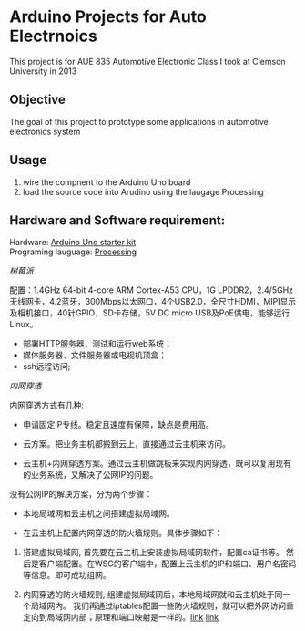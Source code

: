 # Arduino Projects for Auto Electrnoics
This project is for AUE 835 Automotive Electronic Class I took at Clemson University in 2013

## Objective
The goal of this project to prototype some applications in automotive electronics system

## Usage 
1. wire the compnent to the Arduino Uno board
2. load the source code into Arudino using the laugage Processing

## Hardware and Software requirement:
Hardware: [Arduino Uno starter kit](https://www.adafruit.com/)    
Programing lauguage: [Processing](https://processing.org/)

*树莓派*

配置：1.4GHz 64-bit 4-core ARM Cortex-A53 CPU，1G LPDDR2，2.4/5GHz无线网卡，4.2蓝牙，300Mbps以太网口，4个USB2.0，全尺寸HDMI，MIPI显示及相机接口，40针GPIO，SD卡存储，5V DC micro USB及PoE供电，能够运行Linux。

- 部署HTTP服务器，测试和运行web系统；
- 媒体服务器、文件服务器或电视机顶盒；
- ssh远程访问;

*内网穿透*

内网穿透方式有几种:
- 申请固定IP专线。稳定且速度有保障，缺点是费用高。

- 云方案。把业务主机都搬到云上，直接通过云主机来访问。

- 云主机+内网穿透方案。通过云主机做跳板来实现内网穿透，既可以复用现有的业务系统，又解决了公网IP的问题。


没有公网IP的解决方案，分为两个步骤：

-  本地局域网和云主机之间搭建虚拟局域网。

- 在云主机上配置内网穿透的防火墙规则。具体步骤如下：

1. 搭建虚拟局域网, 首先要在云主机上安装虚拟局域网软件，配置ca证书等。 然后是客户端配置。在WSG的客户端中，配置上云主机的IP和端口、用户名密码等信息。即可成功组网。

2. 内网穿透的防火墙规则, 组建虚拟局域网后，本地局域网就和云主机处于同一个局域网内。
我们再通过iptables配置一些防火墙规则，就可以把外网访问重定向到局域网内部；原理和端口映射是一样的。[link](https://blog.csdn.net/Mrqiang9001/article/details/100030694)
[link](https://service.oray.com/question/1669.html)
